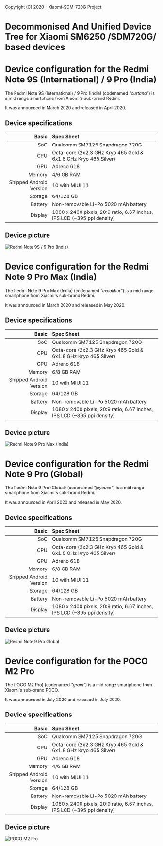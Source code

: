 Copyright (C) 2020 - Xiaomi-SDM-720G Project

Decommonised And Unified Device Tree for Xiaomi SM6250 /SDM720G/ based devices
==============

Device configuration for the Redmi Note 9S (International) / 9 Pro (India)
============================================

The Redmi Note 9S (International) / 9 Pro (India) (codenamed _"curtana"_) is a mid range smartphone from Xiaomi's sub-brand Redmi.

It was announced in March 2020 and released in April 2020.

## Device specifications

Basic   | Spec Sheet
-------:|:-------------------------
SoC     | Qualcomm SM7125 Snapdragon 720G
CPU     | Octa-core (2x2.3 GHz Kryo 465 Gold & 6x1.8 GHz Kryo 465 Silver)
GPU     | Adreno 618
Memory  | 4/6 GB RAM
Shipped Android Version | 10 with MIUI 11
Storage | 64/128 GB
Battery | Non-removable Li-Po 5020 mAh battery
Display | 1080 x 2400 pixels, 20:9 ratio, 6.67 inches, IPS LCD (~395 ppi density)

## Device picture

![Redmi Note 9S / 9 Pro (India)](https://cdn-files.kimovil.com/default/0004/36/thumb_335718_default_big.jpeg "Redmi Note 9S / 9 Pro (India)")

Device configuration for the Redmi Note 9 Pro Max (India)
============================================

The Redmi Note 9 Pro Max (India) (codenamed _"excalibur"_) is a mid range smartphone from Xiaomi's sub-brand Redmi.

It was announced in March 2020 and released in May 2020.

## Device specifications

Basic   | Spec Sheet
-------:|:-------------------------
SoC     | Qualcomm SM7125 Snapdragon 720G
CPU     | Octa-core (2x2.3 GHz Kryo 465 Gold & 6x1.8 GHz Kryo 465 Silver)
GPU     | Adreno 618
Memory  | 6/8 GB RAM
Shipped Android Version | 10 with MIUI 11
Storage | 64/128 GB
Battery | Non-removable Li-Po 5020 mAh battery
Display | 1080 x 2400 pixels, 20:9 ratio, 6.67 inches, IPS LCD (~395 ppi density)

## Device picture

![Redmi Note 9 Pro Max (India)](https://fdn2.gsmarena.com/vv/pics/xiaomi/xiaomi-redmi-note-9-pro-max-1.jpg "Redmi Note 9 Pro Max (India)")

Device configuration for the Redmi Note 9 Pro (Global)
============================================

The Redmi Note 9 Pro (Global) (codenamed _"joyeuse"_) is a mid range smartphone from Xiaomi's sub-brand Redmi.

It was announced in April 2020 and released in May 2020.

## Device specifications

Basic   | Spec Sheet
-------:|:-------------------------
SoC     | Qualcomm SM7125 Snapdragon 720G
CPU     | Octa-core (2x2.3 GHz Kryo 465 Gold & 6x1.8 GHz Kryo 465 Silver)
GPU     | Adreno 618
Memory  | 6/8 GB RAM
Shipped Android Version | 10 with MIUI 11
Storage | 64/128 GB
Battery | Non-removable Li-Po 5020 mAh battery
Display | 1080 x 2400 pixels, 20:9 ratio, 6.67 inches, IPS LCD (~395 ppi density)

## Device picture

![Redmi Note 9 Pro Global](https://fdn2.gsmarena.com/vv/pics/xiaomi/xiaomi-redmi-note-9-pro-global-0.jpg "Redmi Note 9 Pro Global")

Device configuration for the POCO M2 Pro
============================================

The POCO M2 Pro) (codenamed _"gram"_) is a mid range smartphone from Xiaomi's sub-brand POCO.

It was announced in July 2020 and released in July 2020.

## Device specifications

Basic   | Spec Sheet
-------:|:-------------------------
SoC     | Qualcomm SM7125 Snapdragon 720G
CPU     | Octa-core (2x2.3 GHz Kryo 465 Gold & 6x1.8 GHz Kryo 465 Silver)
GPU     | Adreno 618
Memory  | 4/6 GB RAM
Shipped Android Version | 10 with MIUI 11
Storage | 64/128 GB
Battery | Non-removable Li-Po 5020 mAh battery
Display | 1080 x 2400 pixels, 20:9 ratio, 6.67 inches, IPS LCD (~395 ppi density)

## Device picture

![POCO M2 Pro](https://fdn2.gsmarena.com/vv/pics/xiaomi/poco-m2-pro-01.jpg "POCO M2 Pro")
